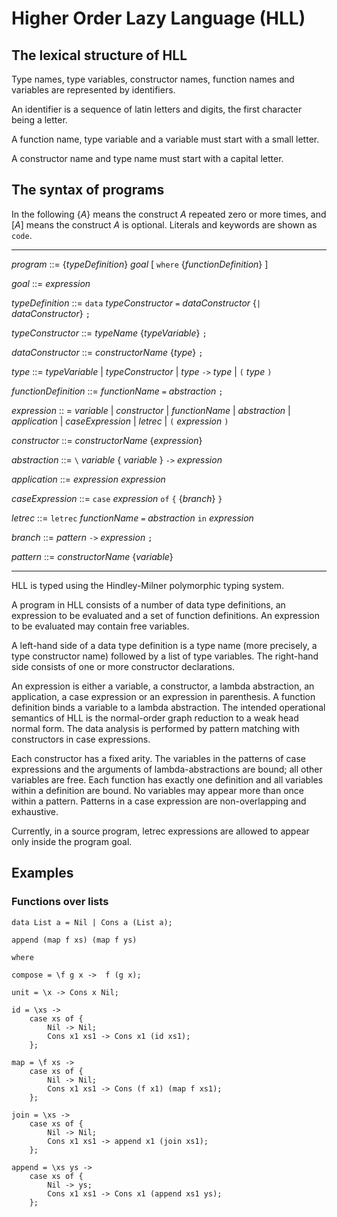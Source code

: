 # Higher Order Lazy Language (HLL) #

## The lexical structure of HLL ##

Type names, type variables, constructor names, function names and variables are 
represented by identifiers.

An identifier is a sequence of latin letters and digits, the first character
being a letter.

A function name, type variable and a variable must start with a small letter.

A constructor name and type name must start with a capital letter.

## The syntax of programs ##

In the following {*A*} means the construct *A* repeated zero or more times,
and [*A*] means the construct *A* is optional. Literals and keywords are 
shown as `code`.

---

*program* ::= {*typeDefinition*} *goal* [ `where` {*functionDefinition*} ]

*goal* ::= *expression*

*typeDefinition* ::= `data` *typeConstructor* `=` *dataConstructor* {`|` *dataConstructor*} `;`

*typeConstructor* ::= *typeName* {*typeVariable*} `;`

*dataConstructor* ::= *constructorName* {*type*} `;`

*type* ::= *typeVariable* \| *typeConstructor* \| *type* `->` *type* \| `(` *type* `)`

*functionDefinition* ::= *functionName* `=` *abstraction* `;`

*expression* :: = *variable* \| *constructor* \| *functionName* \| *abstraction* \| *application* \| *caseExpression* \| *letrec* \| `(` *expression* `)`

*constructor* ::= *constructorName* {*expression*}

*abstraction* ::= `\` *variable* { *variable* } `->` *expression*

*application* ::= *expression* *expression*

*caseExpression* ::= `case` *expression* `of` `{` {*branch*} `}`

*letrec* ::= `letrec` *functionName* `=` *abstraction* `in` *expression*

*branch* ::= *pattern* `->` *expression* `;`

*pattern* ::= *constructorName* {*variable*}

---

HLL is typed using the Hindley-Milner polymorphic typing system.

A program in HLL consists of a number of data type definitions, an expression to 
be evaluated and a set of function definitions. An expression to be evaluated 
may contain free variables.

A left-hand side of a data type definition is a type name (more precisely, a
type constructor name) followed by a list of type variables. The right-hand side
consists of one or more constructor declarations.

An expression is either a variable, a constructor, a lambda abstraction, an 
application, a case expression or an expression in parenthesis. A function 
definition binds a variable to a lambda abstraction. The intended operational 
semantics of HLL is the normal-order graph reduction to a weak head normal 
form. The data analysis is performed by pattern matching with constructors in 
case expressions.

Each constructor has a fixed arity. The variables in the patterns of case 
expressions and the arguments of lambda-abstractions are bound; all other 
variables are free. Each function has exactly one definition and all variables 
within a definition are bound. No variables may appear more than once within a 
pattern. Patterns in a case expression are non-overlapping and exhaustive.

Currently, in a source program, letrec expressions are allowed to appear only 
inside the program goal.

## Examples ##

### Functions over lists ###

```
data List a = Nil | Cons a (List a);

append (map f xs) (map f ys)

where

compose = \f g x ->  f (g x);

unit = \x -> Cons x Nil;

id = \xs ->
    case xs of {
        Nil -> Nil;
        Cons x1 xs1 -> Cons x1 (id xs1);
    };

map = \f xs ->
    case xs of {
        Nil -> Nil;
        Cons x1 xs1 -> Cons (f x1) (map f xs1);
    };

join = \xs ->
    case xs of { 
        Nil -> Nil;
        Cons x1 xs1 -> append x1 (join xs1);
    };

append = \xs ys ->
    case xs of {
        Nil -> ys;
        Cons x1 xs1 -> Cons x1 (append xs1 ys);
    };
```
